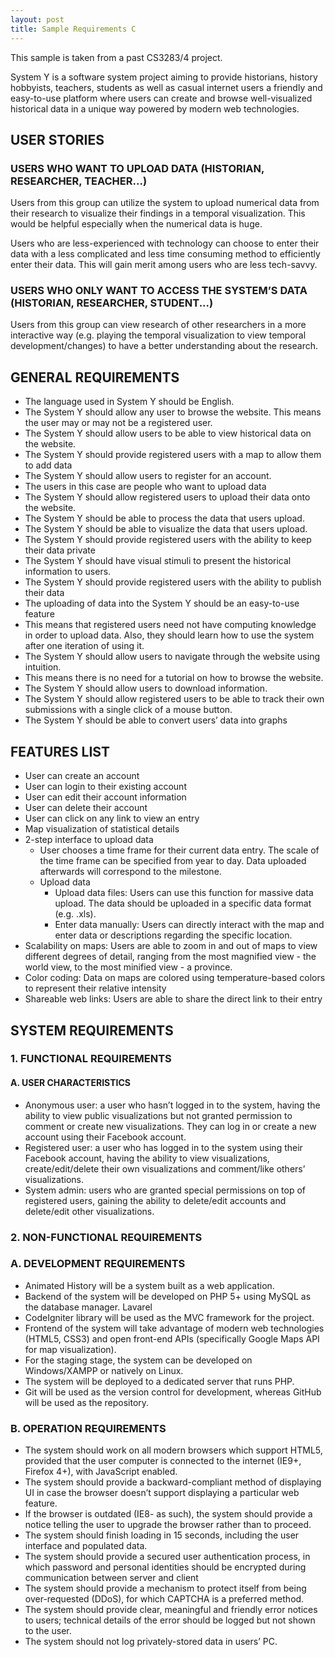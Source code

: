 ```yaml
---
layout: post
title: Sample Requirements C
---
```

This sample is taken from a past CS3283/4 project.

System Y is a software system project aiming to provide historians, history hobbyists, teachers, students as well as casual internet users a friendly and easy-to-use platform where users can create and browse well-visualized historical data in a unique way powered by modern web technologies.
<!--more-->

## USER STORIES

### USERS WHO WANT TO UPLOAD DATA (HISTORIAN, RESEARCHER, TEACHER...)

Users from this group can utilize the system to upload numerical data from their research to visualize their findings in a temporal visualization. This would be helpful especially when the numerical data is huge.

Users who are less-experienced with technology can choose to enter their data with a less complicated and less time consuming method to efficiently enter their data. This will gain merit among users who are less tech-savvy.

### USERS WHO ONLY WANT TO ACCESS THE SYSTEM’S DATA (HISTORIAN, RESEARCHER, STUDENT...)

Users from this group can view research of other researchers in a more interactive way (e.g. playing the temporal visualization to view temporal development/changes) to have a better understanding about the research.

## GENERAL REQUIREMENTS

* The language used in System Y should be English.
* The System Y should allow any user to browse the website.  This means the user may or may not be a registered user.
* The System Y should allow users to be able to view historical data on the website.
* The System Y should provide registered users with a map to allow them to add data
* The System Y should allow users to register for an account.
* The users in this case are people who want to upload data
* The System Y should allow registered users to upload their data onto the website.
* The System Y should be able to process the data that users upload.
* The System Y should be able to visualize the data that users upload.
* The System Y should provide registered users with the ability to keep their data private
* The System Y should have visual stimuli to present the historical information to users.
* The System Y should provide registered users with the ability to publish their data
* The uploading of data into the System Y should be an easy-to-use feature
* This means that registered users need not have computing knowledge in order to upload data. Also, they should learn how to use the system after one iteration of using it.
* The System Y should allow users to navigate through the website using intuition.
* This means there is no need for a tutorial on how to browse the website.
* The System Y should allow users to download information.
* The System Y should allow registered users to be able to track their own submissions with a single click of a mouse button.
* The System Y should be able to convert users’ data into graphs

## FEATURES LIST
* User can create an account
* User can login to their existing account
* User can edit their account information
* User can delete their account
* User can click on any link to view an entry
* Map visualization of statistical details
* 2-step interface to upload data
    * User chooses a time frame for their current data entry. The scale of the time frame can be specified from year to day. Data uploaded afterwards will correspond to the milestone.
    * Upload data
        * Upload data files: Users can use this function for massive data upload. The data should be uploaded in a specific data format (e.g. .xls).
        * Enter data manually:  Users can directly interact with the map and enter data or descriptions regarding the specific location.
* Scalability on maps: Users are able to zoom in and out of maps to view different degrees of detail, ranging from the most magnified view - the world view, to the most minified view - a province.
* Color coding: Data on maps are colored using temperature-based colors to represent their relative intensity
* Shareable web links: Users are able to share the direct link to their entry

## SYSTEM REQUIREMENTS

### 1. FUNCTIONAL REQUIREMENTS

#### A. USER CHARACTERISTICS
* Anonymous user: a user who hasn’t logged in to the system, having the ability to view public visualizations but not granted permission to comment or create new visualizations. They can log in or create a new account using their Facebook account.
* Registered user: a user who has logged in to the system using their Facebook account, having the ability to view visualizations, create/edit/delete their own visualizations and comment/like others’ visualizations.
* System admin: users who are granted special permissions on top of registered users, gaining the ability to delete/edit accounts and delete/edit other visualizations.

### 2. NON-FUNCTIONAL REQUIREMENTS

### A. DEVELOPMENT REQUIREMENTS
* Animated History will be a system built as a web application.
* Backend of the system will be developed on PHP 5+ using MySQL as the database manager. Lavarel
* CodeIgniter library will be used as the MVC framework for the project.
* Frontend of the system will take advantage of modern web technologies (HTML5, CSS3) and open
front-end APIs (specifically Google Maps API for map visualization).
* For the staging stage, the system can be developed on Windows/XAMPP or natively on Linux.
* The system will be deployed to a dedicated server that runs PHP.
* Git will be used as the version control for development, whereas GitHub will be used as the repository.

### B. OPERATION REQUIREMENTS
* The system should work on all modern browsers which support HTML5, provided that the user computer is connected to the internet (IE9+, Firefox 4+), with JavaScript enabled.
* The system should provide a backward-compliant method of displaying UI in case the browser doesn’t support displaying a particular web feature.
* If the browser is outdated (IE8- as such), the system should provide a notice telling the user to upgrade the browser rather than to proceed.
* The system should finish loading in 15 seconds, including the user interface and populated data.
* The system should provide a secured user authentication process, in which password and personal
identities should be encrypted during communication between server and client
* The system should provide a mechanism to protect itself from being over-requested (DDoS), for
which CAPTCHA is a preferred method.
* The system should provide clear, meaningful and friendly error notices to users; technical details of
the error should be logged but not shown to the user.
* The system should not log privately-stored data in users’ PC.
